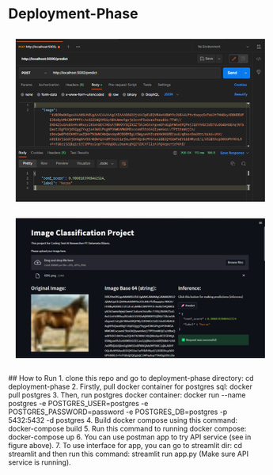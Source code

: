 # Deployment-Phase
<p align="center">
   <img src="./docs/image_postman.png"  style="margin:15px">
   <img src="./docs/image_streamlit.png"  style="margin:15px">
</p>
## How to Run
1. clone this repo and go to deployment-phase directory: cd deployment-phase
2. Firstly, pull docker container for postgres sql: docker pull postgres
3. Then, run postgres docker container: docker run --name postgres -e POSTGRES_USER=postgres -e POSTGRES_PASSWORD=password -e POSTGRES_DB=postgres -p 5432:5432 -d postgres
4. Build docker compose using this command: docker-compose build
5. Run this command to running docker compose: docker-compose up
6. You can use postman app to try API service (see in figure above).
7. To use interface for app, you can go to streamlit dir: cd streamlit and then run this command: streamlit run app.py (Make sure API service is running).
